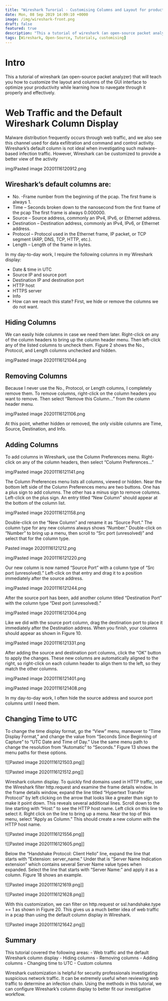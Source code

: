 ```yaml
---
title: "Wireshark Turorial - Customising Columns and Layout for productivity"
date: Mon, 08 Sep 2019 14:09:10 +0000
image: /img/wireshark-front.png
draft: false
featured: true
description: "This a tutorial of wireshark (an open-source packet analyzer) that will teach you how to customize the layout and columns of the GUI interface to optimize your productivity while learning how to navegate through it properly and effectively."
tags: [Wireshark, Open-Source, Tutorials, customising]
---
```


# Intro

This a tutorial of wireshark (an open-source packet analyzer) that will teach you how to customize the layout and columns of the GUI interface to optimize your productivity while learning how to navegate through it properly and effectively.

# Web Traffic and the Default Wireshark Column Display

Malware distribution frequently occurs through web traffic, and we also see this channel used for data
exfiltration and command and control activity. Wireshark’s default column is not ideal when investigating such
malware-based infection traffic. However, Wireshark can be customized to provide a better view of the activity

img/Pasted image 20201116120912.png

## Wireshark’s default columns are:

- No. -Frame number from the beginning of the pcap. The first frame is always 1.
- Time – Seconds broken down to the nanosecond from the first frame of the pcap The first frame is always 0.000000.
- Source – Source address, commonly an IPv4, IPv6, or Ethernet address.
- Destination – Destination address, commonly an IPv4, IPv6, or Ethernet address.
- Protocol – Protocol used in the Ethernet frame, IP packet, or TCP segment (ARP, DNS, TCP, HTTP, etc.).
- Length – Length of the frame in bytes.

In my day-to-day work, I require the following columns in my Wireshark display:

- Date & time in UTC
- Source IP and source port
- Destination IP and destination port
- HTTP host
- HTTPS server
- Info
- How can we reach this state? First, we hide or remove the columns we do not want.

## Hiding Columns

We can easily hide columns in case we need them later. Right-click on any of the column headers to bring up
the column header menu. Then left-click any of the listed columns to uncheck them. Figure 2 shows the No.,
Protocol, and Length columns unchecked and hidden.

img/Pasted image 20201116121044.png

## Removing Columns

Because I never use the No., Protocol, or Length columns, I completely remove them. To remove columns,
right-click on the column headers you want to remove. Then select “Remove this Column…” from the column
header menu.

img/Pasted image 20201116121106.png

At this point, whether hidden or removed, the only visible columns are Time, Source, Destination, and Info.

## Adding Columns

To add columns in Wireshark, use the Column Preferences menu. Right-click on any of the column headers,
then select “Column Preferences…”

img/Pasted image 20201116121141.png

The Column Preferences menu lists all columns, viewed or hidden. Near the bottom left side of the Column
Preferences menu are two buttons. One has a plus sign to add columns. The other has a minus sign to
remove columns. Left-click on the plus sign. An entry titled “New Column” should appear at the bottom of the
column list.

img/Pasted image 20201116121158.png

Double-click on the “New Column” and rename it as “Source Port.” The column type for any new columns
always shows “Number.” Double-click on “Number” to bring up a menu, then scroll to “Src port (unresolved)”
and select that for the column type.

Pasted image 20201116121212.png

img/Pasted image 20201116121220.png

Our new column is now named “Source Port” with a column type of “Src port (unresolved).” Left-click on that
entry and drag it to a position immediately after the source address.

img/Pasted image 20201116121244.png

After the source port has been, add another column titled “Destination Port” with the column type “Dest port
(unresolved).”

img/Pasted image 20201116121304.png

Like we did with the source port column, drag the destination port to place it immediately after the Destination
address. When you finish, your columns should appear as shown in Figure 10.

img/Pasted image 20201116121331.png

After adding the source and destination port columns, click the “OK” button to apply the changes. These new
columns are automatically aligned to the right, so right-click on each column header to align them to the left,
so they match the other columns.

img/Pasted image 20201116121401.png

img/Pasted image 20201116121408.png

In my day-to-day work, I often hide the source address and source port columns until I need them.

## Changing Time to UTC

To change the time display format, go the “View” menu, maneuver to “Time Display Format,” and change the value from “Seconds Since Beginning of Capture” to “UTC Date and Time of Day.” Use the same menu path
to change the resolution from “Automatic” to “Seconds.” Figure 13 shows the menu paths for these options.

![[Pasted image 20201116121503.png]]

![[Pasted image 20201116121512.png]]

Wireshark column display.
To quickly find domains used in HTTP traffic, use the Wireshark filter http.request and examine the frame
details window.
In the frame details window, expand the line titled “Hypertext Transfer Protocol” by left clicking on the arrow
that looks like a greater than sign to make it point down. This reveals several additional lines. Scroll down to
the line starting with “Host:” to see the HTTP host name. Left click on this line to select it. Right click on the
line to bring up a menu. Near the top of this menu, select “Apply as Column.” This should create a new
column with the HTTP host name.

![[Pasted image 20201116121556.png]]

![[Pasted image 20201116121605.png]]

Below the “Handshake Protocol: Client Hello” line, expand the line that starts with “Extension: server_name.”
Under that is “Server Name Indication extension” which contains several Server Name value types when
expanded. Select the line that starts with “Server Name:” and apply it as a column. Figure 18 shows an
example.

![[Pasted image 20201116121619.png]]

![[Pasted image 20201116121628.png]]

With this customization, we can filter on http.request or ssl.handshake.type == 1 as shown in Figure 20.
This gives us a much better idea of web traffic in a pcap than using the default column display in Wireshark.

![[Pasted image 20201116121642.png]]

## Summary

This tutorial covered the following areas: - Web traffic and the default Wireshark column display - Hiding columns - Removing columns - Adding columns - Changing time to UTC - Custom columns

Wireshark customization is helpful for security professionals investigating suspicious network traffic. It can be
extremely useful when reviewing web traffic to determine an infection chain. Using the methods in this tutorial,
we can configure Wireshark’s column display to better fit our investigative workflow.

